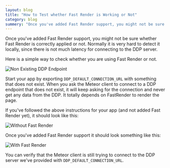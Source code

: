 ```yaml
---
layout: blog
title: "How to Test whether Fast Render is Working or Not"
category: blog
summery: "Once you've added Fast Render support, you might not be sure whether Fast Render is correctly applied or not. This article shows you, how to find it out."
---
```


Once you've added Fast Render support, you might not be sure whether Fast Render is correctly applied or not. Normally it is very hard to detect it locally, since there is not much latency for connecting to the DDP server.

Here is a simple way to check whether you are using Fast Render or not.

![Non Existing DDP Endpoint](https://i.cloudup.com/DaBMkEnXdy.jpg)

Start your app by exporting `DDP_DEFAULT_CONNECTION_URL` with something that does not exist. When you ask the Meteor client to connect to a DDP endpoint that does not exist, it will keep asking for the connection and never get any data from the DDP. It totally depends on FastRender to render the page.

If you've followed the above instructions for your app (and not added Fast Render yet), it should look like this:

![Without Fast Render](https://i.cloudup.com/N8jVxk09tR.jpg)

Once you've added Fast Render support it should look something like this: 

![With Fast Render](https://i.cloudup.com/1MohsGbKOg.jpg)

You can verify that the Meteor client is still trying to connect to the DDP server we've provided with `DDP_DEFAULT_CONNECTION_URL`.